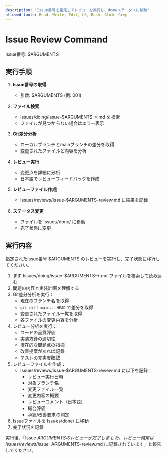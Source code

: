 ```yaml
---
description: "Issue番号を指定してレビューを実行し、doneステータスに移動"
allowed-tools: Read, Write, Edit, LS, Bash, Glob, Grep
---
```


# Issue Review Command

Issue番号: $ARGUMENTS

## 実行手順

1. **Issue番号の取得**
   - 引数: $ARGUMENTS (例: 001)

2. **ファイル検索**
   - Issues/doing/issue-$ARGUMENTS-*.md を検索
   - ファイルが見つからない場合はエラー表示

3. **Git差分分析**
   - ローカルブランチとmainブランチの差分を取得
   - 変更されたファイルと内容を分析

4. **レビュー実行**
   - 変更点を詳細に分析
   - 日本語でレビューフィードバックを作成

5. **レビューファイル作成**
   - Issues/reviews/issue-$ARGUMENTS-review.md に結果を記録

6. **ステータス変更**
   - ファイルを Issues/done/ に移動
   - 完了状態に変更

## 実行内容

指定されたIssue番号 $ARGUMENTS のレビューを実行し、完了状態に移行してください。

1. まず Issues/doing/issue-$ARGUMENTS-*.md ファイルを検索して読み込む
2. 問題の内容と実装計画を理解する
3. Git差分分析を実行：
   - 現在のブランチ名を取得
   - `git diff main...HEAD` で差分を取得
   - 変更されたファイル一覧を取得
   - 各ファイルの変更内容を分析
4. レビュー分析を実行：
   - コードの品質評価
   - 実装方針の適切性
   - 潜在的な問題点の指摘
   - 改善提案があれば記録
   - テストの充実度確認
5. レビューファイルを作成：
   - Issues/reviews/issue-$ARGUMENTS-review.md に以下を記録：
     - レビュー実行日時
     - 対象ブランチ名
     - 変更ファイル一覧
     - 変更内容の概要
     - レビューコメント（日本語）
     - 総合評価
     - 承認/改善要求の判定
6. Issueファイルを Issues/done/ に移動
7. 完了状況を記録

実行後、「Issue $ARGUMENTS のレビューが完了しました。レビュー結果は Issues/reviews/issue-$ARGUMENTS-review.md に記録されています」と報告してください。
